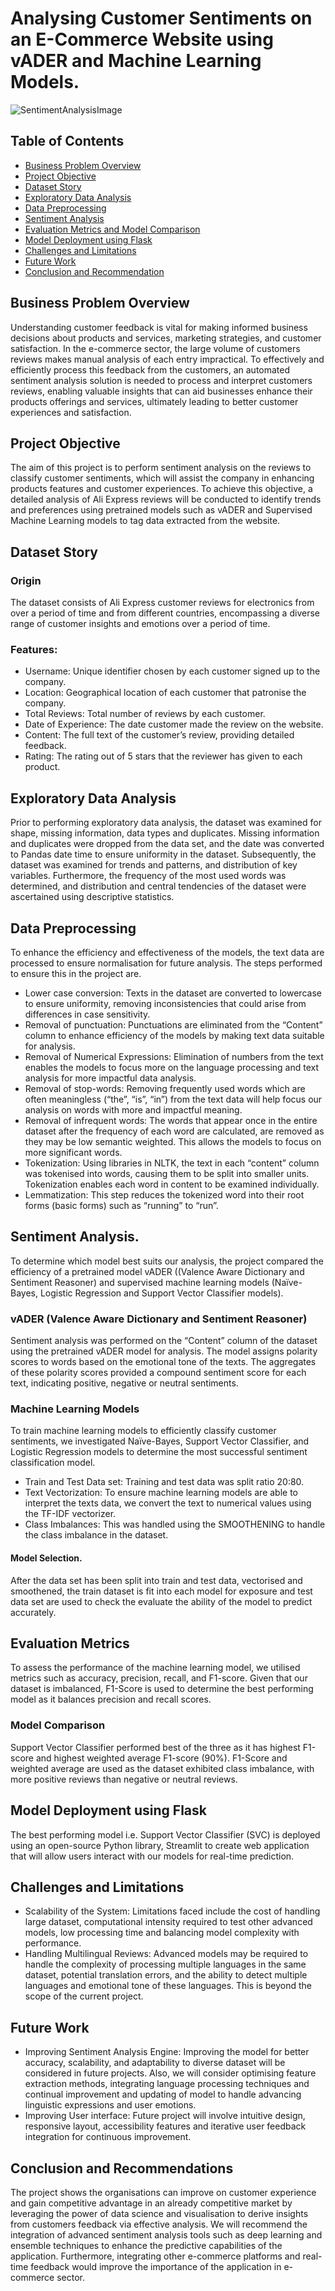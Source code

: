 # Analysing Customer Sentiments on an E-Commerce Website using vADER and Machine Learning Models.
![SentimentAnalysisImage](https://github.com/Ugondu/CustomerSentimentAnalyzer/assets/113315492/2d58baba-9f10-4fea-8e76-8a1e10fca9f0)
## Table of Contents
- [Business Problem Overview](#business-problem-overview)
- [Project Objective](#project-objective)
- [Dataset Story](#dataset-story)
- [Exploratory Data Analysis](#exploratory-data-analysis)
- [Data Preprocessing](#data-preprocessing)
- [Sentiment Analysis](#sentiment-analysis)
- [Evaluation Metrics and Model Comparison](#evaluation-metrics-and-model-comparison)
- [Model Deployment using Flask](#model-deployment-using-flask)
- [Challenges and Limitations](#challenges-and-limitations)
- [Future Work](#future-work)
- [Conclusion and Recommendation](#conclusion-and-recommendation)

  
## Business Problem Overview
Understanding customer feedback is vital for making informed business decisions about products and services, marketing strategies, and customer satisfaction. In the e-commerce sector, the large volume of customers reviews makes manual analysis of each entry impractical. To effectively and efficiently process this feedback from the customers, an automated sentiment analysis solution is needed to process and interpret customers reviews, enabling valuable insights that can aid businesses enhance their products offerings and services, ultimately leading to better customer experiences and satisfaction.

## Project Objective
The aim of this project is to perform sentiment analysis on the reviews to classify customer sentiments, which will assist the company in enhancing products features and customer experiences.
To achieve this objective, a detailed analysis of Ali Express reviews will be conducted to identify trends and preferences using pretrained models such as vADER and Supervised Machine Learning models to tag data extracted from the website. 

## Dataset Story
### Origin
The dataset consists of Ali Express customer reviews for electronics from over a period of time and from different countries, encompassing a diverse range of customer insights and emotions over a period of time.
### Features:
* Username: Unique identifier chosen by each customer signed up to the company.
* Location: Geographical location of each customer that patronise the company.
* Total Reviews: Total number of reviews by each customer.
* Date of Experience: The date customer made the review on the website.
* Content: The full text of the customer’s review, providing detailed feedback.
* Rating: The rating out of 5 stars that the reviewer has given to each product.

## Exploratory Data Analysis
Prior to performing exploratory data analysis, the dataset was examined for shape, missing information, data types and duplicates. Missing information and duplicates were dropped from the data set, and the date was converted to Pandas date time to ensure uniformity in the dataset.
Subsequently, the dataset was examined for trends and patterns, and distribution of key variables. Furthermore, the frequency of the most used words was determined, and distribution and central tendencies of the dataset were ascertained using descriptive statistics.
## Data Preprocessing
To enhance the efficiency and effectiveness of the models, the text data are processed to ensure normalisation for future analysis. The steps performed to ensure this in the project are.
* Lower case conversion: Texts in the dataset are converted to lowercase to ensure uniformity, removing inconsistencies that could arise from differences in case sensitivity.
* Removal of punctuation: Punctuations are eliminated from the “Content” column to enhance efficiency of the models by making text data suitable for analysis.
* Removal of Numerical Expressions: Elimination of numbers from the text enables the models to focus more on the language processing and text analysis for more impactful data analysis.
* Removal of stop-words: Removing frequently used words which are often meaningless (“the”, “is”, “in”) from the text data will help focus our analysis on words with more and impactful meaning.
* Removal of infrequent words: The words that appear once in the entire dataset after the frequency of each word are calculated, are removed as they may be low semantic weighted. This allows the models to focus on more significant words.
* Tokenization: Using libraries in NLTK, the text in each “content” column was tokenised into words, causing them to be split into smaller units. Tokenization enables each word in content to be examined individually.
* Lemmatization: This step reduces the tokenized word into their root forms (basic forms) such as “running” to “run”.
## Sentiment Analysis.
To determine which model best suits our analysis, the project compared the efficiency of a pretrained model vADER ((Valence Aware Dictionary and Sentiment Reasoner) and supervised machine learning models (Naïve-Bayes, Logistic Regression and Support Vector Classifier models).
### vADER (Valence Aware Dictionary and Sentiment Reasoner)
Sentiment analysis was performed on the “Content” column of the dataset using the pretrained vADER model for analysis. The model assigns polarity scores to words based on the emotional tone of the texts. The aggregates of these polarity scores provided a compound sentiment score for each text, indicating positive, negative or neutral sentiments. 
### Machine Learning Models
To train machine learning models to efficiently classify customer sentiments, we investigated Naïve-Bayes, Support Vector Classifier, and Logistic Regression models to determine the most successful sentiment classification model. 
* Train and Test Data set:  Training and test data was split ratio 20:80.
* Text Vectorization: To ensure machine learning models are able to interpret the texts data, we convert the text to numerical values using the TF-IDF vectorizer. 
* Class Imbalances: This was handled using the SMOOTHENING to handle the class imbalance in the dataset.
#### Model Selection.
After the data set has been split into train and test data, vectorised and smoothened, the train dataset is fit into each model for exposure and test data set are used to check the evaluate the ability of the model to predict accurately.
## Evaluation Metrics
To assess the performance of the machine learning model, we utilised metrics such as accuracy, precision, recall, and F1-score. 
Given that our dataset is imbalanced, F1-Score is used to determine the best performing model as it balances precision and recall scores.
### Model Comparison 
Support Vector Classifier performed best of the three as it has highest F1-score and highest weighted average F1-score (90%). F1-Score and weighted average are used as the dataset exhibited class imbalance, with more positive reviews than negative or neutral reviews. 
## Model Deployment using Flask
The best performing model i.e. Support Vector Classifier (SVC) is deployed using an open-source Python library, Streamlit to create web application that will allow users interact with our models for real-time prediction.
## Challenges and Limitations
* Scalability of the System: Limitations faced include the cost of handling large dataset, computational intensity required to test other advanced models, low processing time and balancing model complexity with performance.
* Handling Multilingual Reviews: Advanced models may be required to handle the complexity of processing multiple languages in the same dataset, potential translation errors, and the ability to detect multiple languages and emotional tone of these languages. This is beyond the scope of the current project.
## Future Work
* Improving Sentiment Analysis Engine: Improving the model for better accuracy, scalability, and adaptability to diverse dataset will be considered in future projects. Also, we will consider optimising feature extraction methods, integrating language processing techniques and continual improvement and updating of model to handle advancing linguistic expressions and user emotions.
* Improving User interface: Future project will involve intuitive design, responsive layout, accessibility features and iterative user feedback integration for continuous improvement.
## Conclusion and Recommendations
The project shows the organisations can improve on customer experience and gain competitive advantage in an already competitive market by leveraging the power of data science and visualisation to derive insights from customers feedback via effective analysis. 
We will recommend the integration of advanced sentiment analysis tools such as deep learning and ensemble techniques to enhance the predictive capabilities of the application. Furthermore, integrating other e-commerce platforms and real-time feedback would improve the importance of the application in e-commerce sector.

